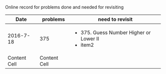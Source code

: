 Online record for problems done and needed for revisiting

| Date  | problems | need to revisit |
| ------------- | ------------- | ------------- |
| 2016-7-18  | 375 | <ul><li>375. Guess Number Higher or Lower II</li><li>item2</li></ul>  |
| Content Cell  | Content Cell  |  |
